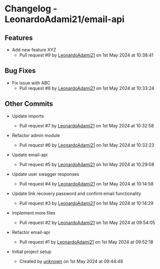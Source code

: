 # Changelog - LeonardoAdami21/email-api

## Features

- Add new feature XYZ
    - Pull request #9 by [LeonardoAdami21](https://github.com/LeonardoAdami21) on 1st May 2024 at 10:38:41

## Bug Fixes

- Fix issue with ABC
    - Pull request #8 by [LeonardoAdami21](https://github.com/LeonardoAdami21) on 1st May 2024 at 10:33:24

## Other Commits

- Update imports
    - Pull request #7 by [LeonardoAdami21](https://github.com/LeonardoAdami21) on 1st May 2024 at 10:32:58

- Refactor admin module
    - Pull request #6 by [LeonardoAdami21](https://github.com/LeonardoAdami21) on 1st May 2024 at 10:32:23

- Update email-api
    - Pull request #5 by [LeonardoAdami21](https://github.com/LeonardoAdami21) on 1st May 2024 at 10:29:08

- Update user swagger responses
    - Pull request #4 by [LeonardoAdami21](https://github.com/LeonardoAdami21) on 1st May 2024 at 10:14:58

- Update link recovery password and confirm email functionality
    - Pull request #3 by [LeonardoAdami21](https://github.com/LeonardoAdami21) on 1st May 2024 at 10:14:29

- Implement more files
    - Pull request #2 by [LeonardoAdami21](https://github.com/LeonardoAdami21) on 1st May 2024 at 09:54:05

- Refactor email-api
    - Pull request #1 by [LeonardoAdami21](https://github.com/LeonardoAdami21) on 1st May 2024 at 09:52:18

- Initial project setup
    - Created by [unknown](https://github.com/LeonardoAdami21) on 1st May 2024 at 09:44:48
